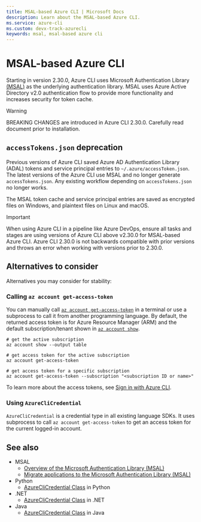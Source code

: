 ```yaml
---
title: MSAL-based Azure CLI | Microsoft Docs
description: Learn about the MSAL-based Azure CLI.
ms.service: azure-cli
ms.custom: devx-track-azurecli
keywords: msal, msal-based azure cli
---
```


# MSAL-based Azure CLI

Starting in version 2.30.0, Azure CLI uses Microsoft Authentication Library [(MSAL)](https://github.com/AzureAD/microsoft-authentication-library-for-python) as the underlying authentication library. MSAL uses Azure Active Directory v2.0 authentication flow to provide more functionality and increases security for token cache.

> [!WARNING]
> BREAKING CHANGES are introduced in Azure CLI 2.30.0. Carefully read document prior to installation.

## `accessTokens.json` deprecation

Previous versions of Azure CLI saved Azure AD Authentication Library (ADAL) tokens and service principal entries to `~/.azure/accessToken.json`. The latest versions of the Azure CLI use MSAL and no longer generate `accessTokens.json`. Any existing workflow depending on `accessTokens.json` no longer works.

The MSAL token cache and service principal entries are saved as encrypted files on Windows, and plaintext files on Linux and macOS.

> [!IMPORTANT]
> When using Azure CLI in a pipeline like Azure DevOps, ensure all tasks and stages are using versions of Azure CLI above v2.30.0 for MSAL-based Azure CLI. Azure CLI 2.30.0 is not backwards compatible with prior versions and throws an error when working with versions prior to 2.30.0.

## Alternatives to consider

Alternatives you may consider for stability:

### Calling `az account get-access-token`

You can manually call [`az account get-access-token`](/cli/azure/account#az_account_get_access_token) in a terminal or use a subprocess to call it from another programming language. By default, the returned access token is for Azure Resource Manager (ARM) and the default subscription/tenant shown in [`az account show`](/cli/azure/account#az_account_show). 

```azurecli
# get the active subscription
az account show --output table

# get access token for the active subscription
az account get-access-token

# get access token for a specific subscription
az account get-access-token --subscription "<subscription ID or name>"
```

To learn more about the access tokens, see [Sign in with Azure CLI](./authenticate-azure-cli-interactively.md#refresh-tokens).

### Using `AzureCliCredential`

`AzureCliCredential` is a credential type in all existing language SDKs. It uses subprocess to call `az account get-access-token` to get an access token for the current logged-in account.

## See also

- MSAL
  - [Overview of the Microsoft Authentication Library (MSAL)](/azure/active-directory/develop/msal-overview)
  - [Migrate applications to the Microsoft Authentication Library (MSAL)](/azure/active-directory/develop/msal-migration)
- Python
  - [AzureCliCredential Class](/python/api/azure-identity/azure.identity.azureclicredential) in Python
- .NET
  - [AzureCliCredential Class](/dotnet/api/azure.identity.azureclicredential) in .NET
- Java
  - [AzureCliCredential Class](/java/api/com.azure.identity.azureclicredential) in Java
